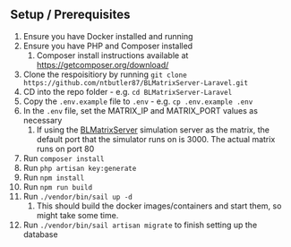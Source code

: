 ## Setup / Prerequisites
1. Ensure you have Docker installed and running
1. Ensure you have PHP and Composer installed
    1. Composer install instructions available at https://getcomposer.org/download/
1. Clone the respoisitiory by running `git clone https://github.com/ntbutler87/BLMatrixServer-Laravel.git`
1. CD into the repo folder - e.g. `cd BLMatrixServer-Laravel`
1. Copy the `.env.example` file to `.env` - e.g. `cp .env.example .env`
1. In the `.env` file, set the MATRIX_IP and MATRIX_PORT values as necessary
    1. If using the [BLMatrixServer](https://github.com/ntbutler87/BLMatrixServer) simulation server as the matrix, the default port that the simulator runs on is 3000. The actual matrix runs on port 80
1. Run `composer install`
1. Run `php artisan key:generate`
1. Run `npm install`
1. Run `npm run build`
1. Run `./vendor/bin/sail up -d`
    1. This should build the docker images/containers and start them, so might take some time.
1. Run `./vendor/bin/sail artisan migrate` to finish setting up the database
